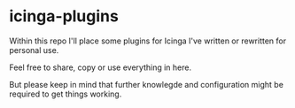 icinga-plugins
==============

Within this repo I'll place some plugins for Icinga I've written or rewritten for personal use.

Feel free to share, copy or use everything in here.

But please keep in mind that further knowlegde and configuration might be required to get things working.
